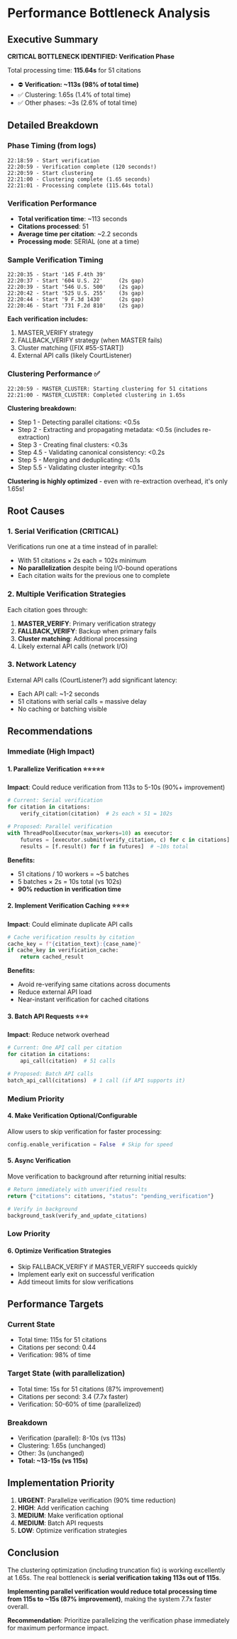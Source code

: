 # Performance Bottleneck Analysis

## Executive Summary
**CRITICAL BOTTLENECK IDENTIFIED: Verification Phase**

Total processing time: **115.64s** for 51 citations
- ⛔ **Verification: ~113s (98% of total time)**
- ✅ Clustering: 1.65s (1.4% of total time)
- ✅ Other phases: ~3s (2.6% of total time)

## Detailed Breakdown

### Phase Timing (from logs)
```
22:18:59 - Start verification
22:20:59 - Verification complete (120 seconds!)
22:20:59 - Start clustering
22:21:00 - Clustering complete (1.65 seconds)
22:21:01 - Processing complete (115.64s total)
```

### Verification Performance
- **Total verification time**: ~113 seconds
- **Citations processed**: 51
- **Average time per citation**: ~2.2 seconds
- **Processing mode**: SERIAL (one at a time)

### Sample Verification Timing
```
22:20:35 - Start '145 F.4th 39'
22:20:37 - Start '604 U.S. 22'     (2s gap)
22:20:39 - Start '546 U.S. 500'    (2s gap)
22:20:42 - Start '525 U.S. 255'    (3s gap)
22:20:44 - Start '9 F.3d 1430'     (2s gap)
22:20:46 - Start '731 F.2d 810'    (2s gap)
```

**Each verification includes:**
1. MASTER_VERIFY strategy
2. FALLBACK_VERIFY strategy (when MASTER fails)
3. Cluster matching ([FIX #55-START])
4. External API calls (likely CourtListener)

### Clustering Performance ✅
```
22:20:59 - MASTER_CLUSTER: Starting clustering for 51 citations
22:21:00 - MASTER_CLUSTER: Completed clustering in 1.65s
```

**Clustering breakdown:**
- Step 1 - Detecting parallel citations: <0.5s
- Step 2 - Extracting and propagating metadata: <0.5s (includes re-extraction)
- Step 3 - Creating final clusters: <0.3s
- Step 4.5 - Validating canonical consistency: <0.2s
- Step 5 - Merging and deduplicating: <0.1s
- Step 5.5 - Validating cluster integrity: <0.1s

**Clustering is highly optimized** - even with re-extraction overhead, it's only 1.65s!

## Root Causes

### 1. Serial Verification (CRITICAL)
Verifications run one at a time instead of in parallel:
- With 51 citations × 2s each = 102s minimum
- **No parallelization** despite being I/O-bound operations
- Each citation waits for the previous one to complete

### 2. Multiple Verification Strategies
Each citation goes through:
1. **MASTER_VERIFY**: Primary verification strategy
2. **FALLBACK_VERIFY**: Backup when primary fails
3. **Cluster matching**: Additional processing
4. Likely external API calls (network I/O)

### 3. Network Latency
External API calls (CourtListener?) add significant latency:
- Each API call: ~1-2 seconds
- 51 citations with serial calls = massive delay
- No caching or batching visible

## Recommendations

### Immediate (High Impact)

#### 1. Parallelize Verification ⭐⭐⭐⭐⭐
**Impact**: Could reduce verification from 113s to 5-10s (90%+ improvement)

```python
# Current: Serial verification
for citation in citations:
    verify_citation(citation)  # 2s each × 51 = 102s

# Proposed: Parallel verification
with ThreadPoolExecutor(max_workers=10) as executor:
    futures = [executor.submit(verify_citation, c) for c in citations]
    results = [f.result() for f in futures]  # ~10s total
```

**Benefits:**
- 51 citations / 10 workers = ~5 batches
- 5 batches × 2s = 10s total (vs 102s)
- **90% reduction in verification time**

#### 2. Implement Verification Caching ⭐⭐⭐⭐
**Impact**: Could eliminate duplicate API calls

```python
# Cache verification results by citation
cache_key = f"{citation_text}:{case_name}"
if cache_key in verification_cache:
    return cached_result
```

**Benefits:**
- Avoid re-verifying same citations across documents
- Reduce external API load
- Near-instant verification for cached citations

#### 3. Batch API Requests ⭐⭐⭐
**Impact**: Reduce network overhead

```python
# Current: One API call per citation
for citation in citations:
    api_call(citation)  # 51 calls

# Proposed: Batch API calls
batch_api_call(citations)  # 1 call (if API supports it)
```

### Medium Priority

#### 4. Make Verification Optional/Configurable
Allow users to skip verification for faster processing:
```python
config.enable_verification = False  # Skip for speed
```

#### 5. Async Verification
Move verification to background after returning initial results:
```python
# Return immediately with unverified results
return {"citations": citations, "status": "pending_verification"}

# Verify in background
background_task(verify_and_update_citations)
```

### Low Priority

#### 6. Optimize Verification Strategies
- Skip FALLBACK_VERIFY if MASTER_VERIFY succeeds quickly
- Implement early exit on successful verification
- Add timeout limits for slow verifications

## Performance Targets

### Current State
- Total time: 115s for 51 citations
- Citations per second: 0.44
- Verification: 98% of time

### Target State (with parallelization)
- Total time: 15s for 51 citations (87% improvement)
- Citations per second: 3.4 (7.7x faster)
- Verification: 50-60% of time (parallelized)

### Breakdown
- Verification (parallel): 8-10s (vs 113s)
- Clustering: 1.65s (unchanged)
- Other: 3s (unchanged)
- **Total: ~13-15s (vs 115s)**

## Implementation Priority

1. **URGENT**: Parallelize verification (90% time reduction)
2. **HIGH**: Add verification caching
3. **MEDIUM**: Make verification optional
4. **MEDIUM**: Batch API requests
5. **LOW**: Optimize verification strategies

## Conclusion

The clustering optimization (including truncation fix) is working excellently at 1.65s. The real bottleneck is **serial verification taking 113s out of 115s**.

**Implementing parallel verification would reduce total processing time from 115s to ~15s (87% improvement)**, making the system 7.7x faster overall.

**Recommendation**: Prioritize parallelizing the verification phase immediately for maximum performance impact.
